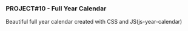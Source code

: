 ### PROJECT#10 - Full Year Calendar

Beautiful full year calendar created with CSS and JS(js-year-calendar)

